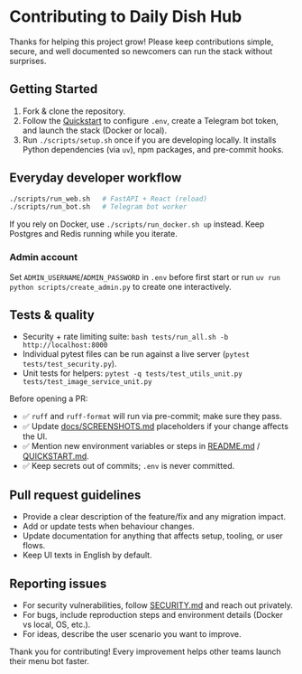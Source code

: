 # Contributing to Daily Dish Hub

Thanks for helping this project grow! Please keep contributions simple, secure, and well documented so newcomers can run the stack without surprises.

## Getting Started

1. Fork & clone the repository.
2. Follow the [Quickstart](QUICKSTART.md) to configure `.env`, create a Telegram bot token, and launch the stack (Docker or local).
3. Run `./scripts/setup.sh` once if you are developing locally. It installs Python dependencies (via `uv`), npm packages, and pre-commit hooks.

## Everyday developer workflow

```bash
./scripts/run_web.sh   # FastAPI + React (reload)
./scripts/run_bot.sh   # Telegram bot worker
```

If you rely on Docker, use `./scripts/run_docker.sh up` instead. Keep Postgres and Redis running while you iterate.

### Admin account

Set `ADMIN_USERNAME`/`ADMIN_PASSWORD` in `.env` before first start or run `uv run python scripts/create_admin.py` to create one interactively.

## Tests & quality

- Security + rate limiting suite: `bash tests/run_all.sh -b http://localhost:8000`
- Individual pytest files can be run against a live server (`pytest tests/test_security.py`).
- Unit tests for helpers: `pytest -q tests/test_utils_unit.py tests/test_image_service_unit.py`

Before opening a PR:

- ✅ `ruff` and `ruff-format` will run via pre-commit; make sure they pass.
- ✅ Update [docs/SCREENSHOTS.md](docs/SCREENSHOTS.md) placeholders if your change affects the UI.
- ✅ Mention new environment variables or steps in [README.md](README.md) / [QUICKSTART.md](QUICKSTART.md).
- ✅ Keep secrets out of commits; `.env` is never committed.

## Pull request guidelines

- Provide a clear description of the feature/fix and any migration impact.
- Add or update tests when behaviour changes.
- Update documentation for anything that affects setup, tooling, or user flows.
- Keep UI texts in English by default.

## Reporting issues

- For security vulnerabilities, follow [SECURITY.md](SECURITY.md) and reach out privately.
- For bugs, include reproduction steps and environment details (Docker vs local, OS, etc.).
- For ideas, describe the user scenario you want to improve.

Thank you for contributing! Every improvement helps other teams launch their menu bot faster.
